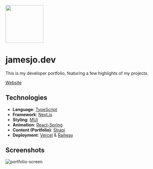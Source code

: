 ### <img src="https://res.cloudinary.com/jjo/image/upload/v1651530311/Portfolio/Profile/jjo-light.svg" width="125">

# jamesjo.dev

This is my developer portfolio, featuring a few highlights of my projects.

[Website](https://jamesjo.dev)

## Technologies

- **Language**: [TypeScript](https://www.typescriptlang.org/)
- **Framework**: [Next.js](https://nextjs.org)
- **Styling**: [MUI](https://mui.org)
- **Animation**: [React-Spring](https://react-spring.dev)
- **Content (Portfolio)**: [Strapi](https://strapi.org)
- **Deployment**: [Vercel](https://nextjs.org) & [Railway](https://railway.app)

## Screenshots

![portfolio-screen](https://github.com/jamesikjo/jamesjo.dev/assets/57969414/134c1264-8787-432a-9d0b-222ca0a9648a)
